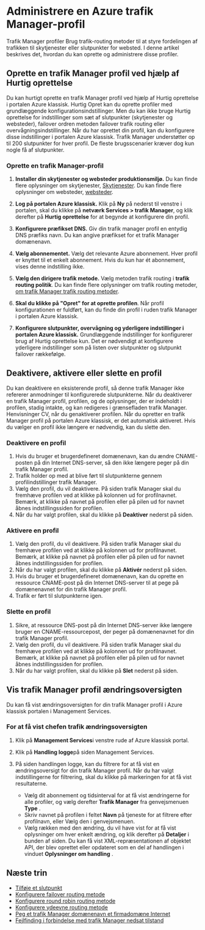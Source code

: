 <properties
    pageTitle="Administrere Azure trafik Manager profiler | Microsoft Azure"
    description="I denne artikel hjælper dig med at oprette, deaktivere, aktivere, slette og få vist historikken for en Azure trafik Manager profil."
    services="traffic-manager"
    documentationCenter=""
    authors="sdwheeler"
    manager="carmonm"
    editor=""
/>
<tags
    ms.service="traffic-manager"
    ms.devlang="na"
    ms.topic="hero-article"
    ms.tgt_pltfrm="na"
    ms.workload="infrastructure-services"
    ms.date="10/11/2016"
    ms.author="sewhee"
/>

# <a name="manage-an-azure-traffic-manager-profile"></a>Administrere en Azure trafik Manager-profil

Trafik Manager profiler Brug trafik-routing metoder til at styre fordelingen af trafikken til skytjenester eller slutpunkter for websted. I denne artikel beskrives det, hvordan du kan oprette og administrere disse profiler.

## <a name="create-a-traffic-manager-profile-using-quick-create"></a>Oprette en trafik Manager profil ved hjælp af Hurtig oprettelse

Du kan hurtigt oprette en trafik Manager profil ved hjælp af Hurtig oprettelse i portalen Azure klassisk. Hurtig Opret kan du oprette profiler med grundlæggende konfigurationsindstillinger. Men du kan ikke bruge Hurtig oprettelse for indstillinger som sæt af slutpunkter (skytjenester og websteder), failover ordren metoden failover trafik routing eller overvågningsindstillinger. Når du har oprettet din profil, kan du konfigurere disse indstillinger i portalen Azure klassisk. Trafik Manager understøtter op til 200 slutpunkter for hver profil. De fleste brugsscenarier kræver dog kun nogle få af slutpunkter.

### <a name="to-create-a-traffic-manager-profile"></a>Oprette en trafik Manager-profil

1. **Installer din skytjenester og websteder produktionsmiljø.** Du kan finde flere oplysninger om skytjenester, [Skytjenester](http://go.microsoft.com/fwlink/p/?LinkId=314074). Du kan finde flere oplysninger om websteder, [websteder](http://go.microsoft.com/fwlink/p/?LinkId=393327).

2. **Log på portalen Azure klassisk.** Klik på **Ny** på nederst til venstre i portalen, skal du klikke på **netværk Services > trafik Manager**, og klik derefter på **Hurtig oprettelse** for at begynde at konfigurere din profil.
3. **Konfigurere præfikset DNS.** Giv din trafik manager profil en entydig DNS præfiks navn. Du kan angive præfikset for et trafik Manager domænenavn.
4. **Vælg abonnementet.** Vælg det relevante Azure abonnement. Hver profil er knyttet til et enkelt abonnement. Hvis du kun har ét abonnement, vises denne indstilling ikke.
5. **Vælg den dirigere trafik metode.** Vælg metoden trafik routing i **trafik routing politik**. Du kan finde flere oplysninger om trafik routing metoder, [om trafik Manager trafik routing metoder](traffic-manager-routing-methods.md).
6. **Skal du klikke på "Opret" for at oprette profilen**. Når profil konfigurationen er fuldført, kan du finde din profil i ruden trafik Manager i portalen Azure klassisk.
7. **Konfigurere slutpunkter, overvågning og yderligere indstillinger i portalen Azure klassisk.** Grundlæggende indstillinger for konfigurerer brug af Hurtig oprettelse kun. Det er nødvendigt at konfigurere yderligere indstillinger som på listen over slutpunkter og slutpunkt failover rækkefølge.


## <a name="disable-enable-or-delete-a-profile"></a>Deaktivere, aktivere eller slette en profil

Du kan deaktivere en eksisterende profil, så denne trafik Manager ikke refererer anmodninger til konfigurerede slutpunkterne. Når du deaktiverer en trafik Manager profil, profilen, og de oplysninger, der er indeholdt i profilen, stadig intakte, og kan redigeres i grænsefladen trafik Manager.  Henvisninger CV, når du genaktiverer profilen. Når du opretter en trafik Manager profil på portalen Azure klassisk, er det automatisk aktiveret. Hvis du vælger en profil ikke længere er nødvendig, kan du slette den.

### <a name="to-disable-a-profile"></a>Deaktivere en profil

1. Hvis du bruger et brugerdefineret domænenavn, kan du ændre CNAME-posten på din Internet DNS-server, så den ikke længere peger på din trafik Manager profil.
2. Trafik holder op med at blive ført til slutpunkterne gennem profilindstillinger trafik Manager.
3. Vælg den profil, du vil deaktivere. På siden trafik Manager skal du fremhæve profilen ved at klikke på kolonnen ud for profilnavnet. Bemærk, at klikke på navnet på profilen eller på pilen ud for navnet åbnes indstillingssiden for profilen.
4. Når du har valgt profilen, skal du klikke på **Deaktiver** nederst på siden.

### <a name="to-enable-a-profile"></a>Aktivere en profil

1. Vælg den profil, du vil deaktivere. På siden trafik Manager skal du fremhæve profilen ved at klikke på kolonnen ud for profilnavnet. Bemærk, at klikke på navnet på profilen eller på pilen ud for navnet åbnes indstillingssiden for profilen.
2. Når du har valgt profilen, skal du klikke på **Aktivér** nederst på siden.
3. Hvis du bruger et brugerdefineret domænenavn, kan du oprette en ressource CNAME-post på din Internet DNS-server til at pege på domænenavnet for din trafik Manager profil.
4. Trafik er ført til slutpunkterne igen.

### <a name="to-delete-a-profile"></a>Slette en profil

1. Sikre, at ressource DNS-post på din Internet DNS-server ikke længere bruger en CNAME-ressourcepost, der peger på domænenavnet for din trafik Manager profil.
2. Vælg den profil, du vil deaktivere. På siden trafik Manager skal du fremhæve profilen ved at klikke på kolonnen ud for profilnavnet. Bemærk, at klikke på navnet på profilen eller på pilen ud for navnet åbnes indstillingssiden for profilen.
3. Når du har valgt profilen, skal du klikke på **Slet** nederst på siden.

## <a name="view-traffic-manager-profile-change-history"></a>Vis trafik Manager profil ændringsoversigten

Du kan få vist ændringsoversigten for din trafik Manager profil i Azure klassisk portalen i Management Services.

### <a name="to-view-your-traffic-manager-change-history"></a>For at få vist chefen trafik ændringsoversigten

1. Klik på **Management Services**i venstre rude af Azure klassisk portal.
2. Klik på **Handling logge**på siden Management Services.
3. På siden handlingen logge, kan du filtrere for at få vist en ændringsoversigt for din trafik Manager profil. Når du har valgt indstillingerne for filtrering, skal du klikke på markeringen for at få vist resultaterne.

   - Vælg dit abonnement og tidsinterval for at få vist ændringerne for alle profiler, og vælg derefter **Trafik Manager** fra genvejsmenuen **Type** .
   - Skriv navnet på profilen i feltet **Navn** på tjeneste for at filtrere efter profilnavn, eller Vælg den i genvejsmenuen.
   - Vælg rækken med den ændring, du vil have vist for at få vist oplysninger om hver enkelt ændring, og klik derefter på **Detaljer** i bunden af siden. Du kan få vist XML-repræsentationen af objektet API, der blev oprettet eller opdateret som en del af handlingen i vinduet **Oplysninger om handling** .

## <a name="next-steps"></a>Næste trin

- [Tilføje et slutpunkt](traffic-manager-endpoints.md)
- [Konfigurere failover routing metode](traffic-manager-configure-failover-routing-method.md)
- [Konfigurere round robin routing metode](traffic-manager-configure-round-robin-routing-method.md)
- [Konfigurere ydeevne routing metode](traffic-manager-configure-performance-routing-method.md)
- [Peg et trafik Manager domænenavn et firmadomæne Internet](traffic-manager-point-internet-domain.md)
- [Fejlfinding i forbindelse med trafik Manager nedsat tilstand](traffic-manager-troubleshooting-degraded.md)